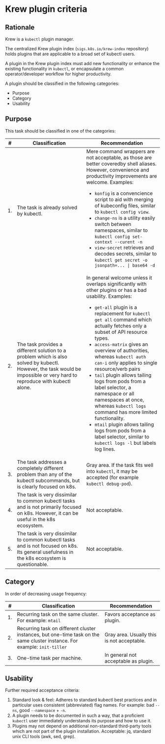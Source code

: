 Krew plugin criteria
===

Rationale
---

Krew is a `kubectl` plugin manager.

The centralized Krew plugin index (`sigs.k8s.io/krew-index` repository) holds plugins that are applicable to a broad set of kubectl users.

A plugin in the Krew plugin index must add new functionality or enhance the existing functionality in `kubectl`, or encapsulate a common operator/developer workflow for higher productivity.

A plugin should be classified in the following categories:

- Purpose
- Category
- Usability

Purpose
---

This task should be classified in one of the categories:

<table>
    <thead>
    <tr>
        <th>#</th>
        <th>Classification</th>
        <th>Recommendation</th>
    </tr>
    </thead>
    <tbody>
    <tr>
        <td>1.</td>
        <td>The task is already solved by kubectl.</td>
        <td>
          Mere command wrappers are not acceptable, as those are better coveredby shell aliases.
          However, convenience and productivity improvements are welcome. Examples:
           <ul>
             <li><code>konfig</code> is a convencience script to aid with merging of kubeconfig files, similar to <code>kubectl config view</code>.</li>
             <li><code>change-ns</code> is a utility easily switch between namespaces, similar to <code>kubectl config set-context --curent -n</code></li>
             <li><code>view-secret</code> retrieves and decodes secrets, similar to <code>kubectl get secret -o jsonpath=... | base64 -d</code></li>
           </ul>
        </td>
    </tr>
    <tr>
        <td>2.</td>
        <td>
          The task provides a different solution to a problem which is also solved by kubectl.
          However, the task would be impossible or very hard to reproduce with kubectl alone.
        </td>
        <td>
          In general welcome unless it overlaps significantly with other plugins or has a bad usability.
          Examples:
          <ul>
            <li><code>get-all</code> plugin is a replacement for <code>kubectl get all</code> command which actually fetches only a subset of API resource types.</li>
            <li><code>access-matrix</code> gives an overview of authorities, whereas <code>kubectl auth can-i</code> only applies to single resource/verb pairs</li>
            <li><code>tail</code> plugin allows tailing logs from pods from a label selector, a namespace or all namespaces at once, whereas <code>kubectl logs</code> command has more limited functionality.</li>
            <li><code>mtail</code> plugin allows tailing logs from pods from a label selector, similar to <code>kubectl logs -l</code> but labels log lines.</li>
          </ul>
        </td>
    </tr>
    <tr>
        <td>3.</td>
        <td>The task addresses a completely different problem than any of the kubectl subcommands, but is clearly focused on k8s.</td>
        <td>Gray area. If the task fits well into <code>kubectl</code>, it may be accepted (for example <code>kubectl debug-pod</code>).</td>
    </tr>
    <tr>
        <td>4.</td>
        <td>
          The task is very dissimilar to common kubectl tasks and is not primarily focused on k8s.
          However, it can be useful in the k8s ecosystem.
        </td>
        <td>Not acceptable.</td>
    </tr>
    <tr>
        <td>5.</td>
        <td>
          The task is very dissimilar to common kubectl tasks and is not focused on k8s.
          Its general usefulness in the k8s ecosystem is questionable.
        </td>
        <td>Not acceptable.</td>
    </tr>
    </tbody>
</table>

Category
---

In order of decreasing usage frequency:

<table>
    <thead>
    <tr>
        <th>#</th>
        <th>Classification</th>
        <th>Recommendation</th>
    </tr>
    </thead>
    <tbody>
    <tr>
        <td>1.</td>
        <td>Recurring task on the same cluster. For example: <code>mtail</code></td>
        <td>Favors acceptance as plugin.</td>
    </tr>
    <tr>
        <td>2.</td>
        <td>
          Recurring task on different cluster instances, but one-time task on the same cluster instance.
          For example: <code>init-tiller</code>
        </td>
        <td>Gray area. Usually this is not acceptable.</td>
    </tr>
    <tr>
        <td>3.</td>
        <td>One-time task per machine.</td>
        <td>In general not acceptable as plugin.</td>
    </tr>
    </tbody>
</table>

Usability
---
Further required acceptance criteria:

1. Standard look & feel: Adheres to standard kubectl best practices and in particular uses consistent (abbreviated) flag names. For example: bad `--ns`, good `--namespace` + `-n`.
2. A plugin needs to be documented in such a way, that a proficient `kubectl` user immediately understands its purpose and how to use it.
3. Plugins may not depend on additional non-standard third-party tools which are not part of the plugin installation. Acceptable: jq, standard unix CLI tools (awk, sed, grep).
<!-- 4. Ready to use: Unless absolutely required, a plugin should not need extra configuration. -->
